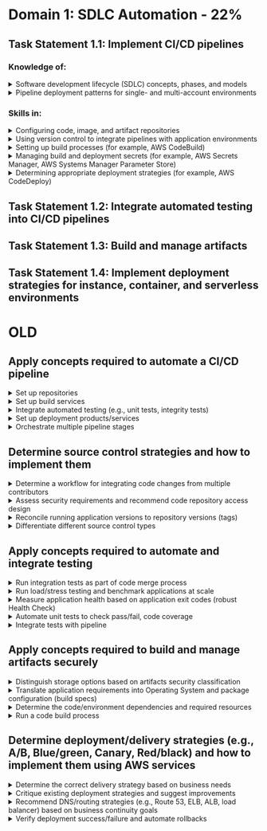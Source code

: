 # Domain 1: SDLC Automation - 22%

## Task Statement 1.1: Implement CI/CD pipelines
### Knowledge of:
<details><summary>Software development lifecycle (SDLC) concepts, phases, and models</summary><p></p></details>
<details><summary>Pipeline deployment patterns for single- and multi-account environments</summary><p></p></details>

### Skills in:
<details><summary>Configuring code, image, and artifact repositories</summary><p></p></details>
<details><summary>Using version control to integrate pipelines with application environments</summary><p></p></details>
<details><summary>Setting up build processes (for example, AWS CodeBuild)</summary><p></p></details>
<details><summary>Managing build and deployment secrets (for example, AWS Secrets Manager, AWS Systems Manager Parameter Store)</summary><p></p></details>
<details><summary>Determining appropriate deployment strategies (for example, AWS CodeDeploy)</summary><p></p></details>

## Task Statement 1.2: Integrate automated testing into CI/CD pipelines
## Task Statement 1.3: Build and manage artifacts
## Task Statement 1.4: Implement deployment strategies for instance, container, and serverless environments

# OLD
## Apply concepts required to automate a CI/CD pipeline
<details><summary>Set up repositories</summary><p></p></details>
<details><summary>Set up build services</summary><p></p></details>
<details><summary>Integrate automated testing (e.g., unit tests, integrity tests)</summary><p></p></details>
<details><summary>Set up deployment products/services</summary><p></p></details>
<details><summary>Orchestrate multiple pipeline stages</summary><p></p></details>

## Determine source control strategies and how to implement them
<details><summary>Determine a workflow for integrating code changes from multiple contributors</summary><p></p></details>
<details><summary>Assess security requirements and recommend code repository access design</summary><p></p></details>
<details><summary>Reconcile running application versions to repository versions (tags)</summary><p></p></details>
<details><summary>Differentiate different source control types</summary><p></p></details>

## Apply concepts required to automate and integrate testing
<details><summary>Run integration tests as part of code merge process</summary><p></p></details>
<details><summary>Run load/stress testing and benchmark applications at scale</summary><p></p></details>
<details><summary>Measure application health based on application exit codes (robust Health Check)</summary><p></p></details>
<details><summary>Automate unit tests to check pass/fail, code coverage</summary><p>
  * CodePipeline, CodeBuild, etc.
</p>
</details>
<details><summary>Integrate tests with pipeline</summary><p></p></details>

## Apply concepts required to build and manage artifacts securely
<details><summary>Distinguish storage options based on artifacts security classification</summary><p></p></details>
<details><summary>Translate application requirements into Operating System and package configuration (build specs)</summary><p></p></details>
<details><summary>Determine the code/environment dependencies and required resources</summary>
<p>
  * Example: CodeDeploy AppSpec, CodeBuild buildspec
</p>
</details>
<details><summary>Run a code build process</summary><p></p></details>

## Determine deployment/delivery strategies (e.g., A/B, Blue/green, Canary, Red/black) and how to implement them using AWS services
<details><summary>Determine the correct delivery strategy based on business needs</summary><p></p></details>
<details><summary>Critique existing deployment strategies and suggest improvements</summary><p></p></details>
<details><summary>Recommend DNS/routing strategies (e.g., Route 53, ELB, ALB, load balancer) based on business continuity goals</summary><p></p></details>
<details><summary>Verify deployment success/failure and automate rollbacks</summary><p></p></details>
